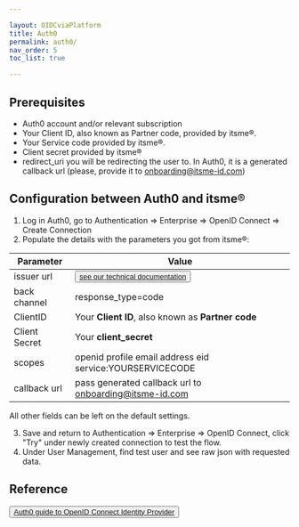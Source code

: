 ```yaml
---

layout: OIDCviaPlatform
title: Auth0
permalink: auth0/
nav_order: 5
toc_list: true

---
```


## Prerequisites

* Auth0 account and/or relevant subscription
* Your Client ID, also known as Partner code, provided by itsme®.
* Your Service code provided by itsme®.
* Client secret provided by itsme®
* redirect_uri you will be redirecting the user to. In Auth0, it is a generated callback url (please, provide it to onboarding@itsme-id.com)

## Configuration between Auth0 and itsme®
1. Log in Auth0, go to Authentication => Enterprise => OpenID Connect => Create Connection
2. Populate the details with the parameters you got from itsme®:

| Parameter | Value |
| --- | --- |
| issuer url | <button type="button"><a href="https://belgianmobileid.github.io/doc/authentication/#itsme-discovery-document" target="blank">see our technical documentation</a></button>   |
| back channel | response_type=code |
| ClientID | Your **Client ID**, also known as **Partner code** |
| Client Secret | Your **client_secret** |
| scopes | openid profile email address eid service:YOURSERVICECODE |
| callback url | pass generated callback url to onboarding@itsme-id.com |

All other fields can be left on the default settings.

3. Save and return to Authentication => Enterprise => OpenID Connect, click "Try" under newly created connection to test the flow.
4. Under User Management, find test user and see raw json with requested data.

## Reference
<button type="button"><a href="https://auth0.com/docs/authenticate/identity-providers/enterprise-identity-providers/oidc" target="blank">Auth0 guide to OpenID Connect Identity Provider</a></button>